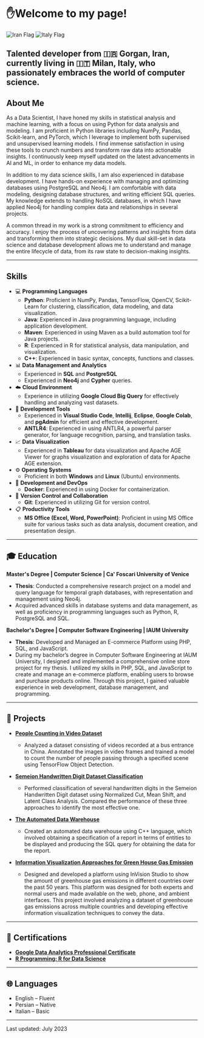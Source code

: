 # ✋Welcome to my page!
![Iran Flag](https://raw.githubusercontent.com/jaber-rahimifard/flags/main/iran.png) ![Italy Flag](https://raw.githubusercontent.com/jaber-rahimifard/flags/main/italy.png)

## Talented developer from 🇮🇷 Gorgan, Iran, currently living in 🇮🇹 Milan, Italy, who passionately embraces the world of computer science.
## About Me
As a Data Scientist, I have honed my skills in statistical analysis and machine learning, with a focus on using Python for data analysis and modeling. I am proficient in Python libraries including NumPy, Pandas, Scikit-learn, and PyTorch, which I leverage to implement both supervised and unsupervised learning models. I find immense satisfaction in using these tools to crunch numbers and transform raw data into actionable insights. I continuously keep myself updated on the latest advancements in AI and ML, in order to enhance my data models.

In addition to my data science skills, I am also experienced in database development. I have hands-on experience with managing and optimizing databases using PostgreSQL and Neo4j. I am comfortable with data modeling, designing database structures, and writing efficient SQL queries. My knowledge extends to handling NoSQL databases, in which I have applied Neo4j for handling complex data and relationships in several projects.

A common thread in my work is a strong commitment to efficiency and accuracy. I enjoy the process of uncovering patterns and insights from data and transforming them into strategic decisions. My dual skill-set in data science and database development allows me to understand and manage the entire lifecycle of data, from its raw state to decision-making insights.

---

## Skills

- :computer: **Programming Languages**
  - **Python**: Proficient in NumPy, Pandas, TensorFlow, OpenCV, Scikit-Learn for clustering, classification, data modeling, and data visualization.
  - **Java**: Experienced in Java programming language, including application development.
  - **Maven**: Experienced in using Maven as a build automation tool for Java projects.
  - **R**: Experienced in R for statistical analysis, data manipulation, and visualization.
  - **C++**: Experienced in basic syntax, concepts, functions and classes.
- :bar_chart: **Data Management and Analytics**
  - Experienced in **SQL** and **PostgreSQL**
  - Experienced in **Neo4j** and **Cypher** queries.
- :cloud: **Cloud Environment**
  - Experience in utilizing **Google Cloud Big Query** for effectively handling and analyzing vast datasets.
- :wrench: **Development Tools**
  - Experienced in **Visual Studio Code**, **Intellij**, **Eclipse**, **Google Colab**, and **pgAdmin** for efficient and effective development.
  - **ANTLR4**: Experienced in using ANTLR4, a powerful parser generator, for language recognition, parsing, and translation tasks.
- :chart_with_upwards_trend: **Data Visualization**
  - Experienced in **Tableau** for data visualization and Apache AGE Viewer for graphs visualization and exploration of data for Apache AGE extension.
- :gear: **Operating Systems**
  - Proficient in both **Windows** and **Linux** (Ubuntu) environments.
- :whale: **Development and DevOps**
  - **Docker**: Experienced in using Docker for containerization.
- :link: **Version Control and Collaboration**
  - **Git**: Experienced in utilizing Git for version control.
- :clipboard: **Productivity Tools**
  - **MS Office (Excel, Word, PowerPoint)**: Proficient in using MS Office suite for various tasks such as data analysis, document creation, and presentation design.
---

## :mortar_board: Education

**Master's Degree | Computer Science | Ca' Foscari University of Venice**
- **Thesis**: Conducted a comprehensive research project on a model and query language for temporal graph databases, with representation and management using Neo4j.
- Acquired advanced skills in database systems and data management, as well as proficiency in programming languages such as Python, R, PostgreSQL and SQL.

**Bachelor's Degree | Computer Software Engineering | IAUM University**
- **Thesis**: Developed and Managed an E-commerce Platform using PHP, SQL, and JavaScript.
- During my bachelor’s degree in Computer Software Engineering at IAUM University, I designed and implemented a comprehensive online store project for my thesis. I utilized my skills in PHP, SQL, and JavaScript to create and manage an e-commerce platform, enabling users to browse and purchase products online. Through this project, I gained valuable experience in web development, database management, and programming.


---

## :file_folder: Projects

- [**People Counting in Video Dataset**](https://github.com/rydercodes/Counting-People.git)
  - Analyzed a dataset consisting of videos recorded at a bus entrance in China. Annotated the images in video frames and trained a model to count the number of people passing through a specified scene using TensorFlow Object Detection.

- [**Semeion Handwritten Digit Dataset Classification**](https://github.com/rydercodes/Semeion-Handwritten-Digit-Dataset-Classification.git)
  - Performed classification of several handwritten digits in the Semeion Handwritten Digit dataset using Normalized Cut, Mean Shift, and Latent Class Analysis. Compared the performance of these three approaches to identify the most effective one.

- [**The Automated Data Warehouse**](https://github.com/rydercodes/Automated-Data-Warehouse.git)
  - Created an automated data warehouse using C++ language, which involved obtaining a specification of a report in terms of entities to be displayed and producing the SQL query for obtaining the data for the report.

- [**Information Visualization Approaches for Green House Gas Emission**](https://github.com/rydercodes/-Information-Visualization-Approaches-for-Green-House-Gas-Emission.git)
  - Designed and developed a platform using InVision Studio to show the amount of greenhouse gas emissions in different countries over the past 50 years. This platform was designed for both experts and normal users and made available on the web, phone, and ambient interfaces. This project involved analyzing a dataset of greenhouse gas emissions across multiple countries and developing effective information visualization techniques to convey the data.


---

## :scroll: Certifications

- [**Google Data Analytics Professional Certificate**](https://coursera.org/verify/professional-cert/XK6WGWBXX7ZR)
- [**R Programming: R for Data Science**](http://ude.my/UC-68848489-46e3-48e2-9a47-d845673e131e)

---

## :globe_with_meridians: Languages

- English – Fluent
- Persian – Native
- Italian – Basic

---

Last updated: July 2023

